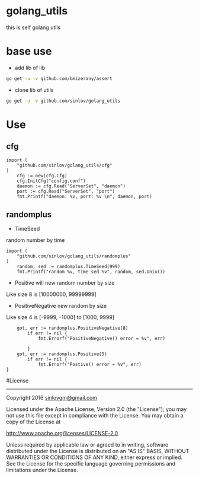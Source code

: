 # golang_utils

this is self golang utils

# base use

- add lib of lib

```sh
go get -u -v github.com/bmizerany/assert
```

- clone lib of utils

```sh
go get -u -v github.com/sinlov/golang_utils
```

# Use

## cfg

```golang
import (
    "github.com/sinlov/golang_utils/cfg"
)
	cfg := new(cfg.Cfg)
	cfg.InitCfg("config.conf")
	daemon := cfg.Read("ServerSet", "daemon")
	port := cfg.Read("ServerSet", "port")
	fmt.Printf("daemon: %v, port: %v \n", daemon, port)
```

## randomplus

- TimeSeed

random number by time

```golang
import (
    "github.com/sinlov/golang_utils/randomplus"
)
    random, sed := randomplus.TimeSeed(999)
    fmt.Printf("random %v, time sed %v", random, sed.Unix())
```

- Positive will new random number by size

Like size 8 is [10000000, 99999999]

- PositiveNegative new random by size

Like size 4 is [-9999, -1000] to [1000, 9999]

```golang
    got, err := randomplus.PositiveNegative(8)
		if err != nil {
			fmt.Errorf("PositiveNegative() error = %v", err)

		}
	got, err := randomplus.Positive(5)
		if err != nil {
			fmt.Errorf("Postive() error = %v", err)
}
```

#License

---

Copyright 2016 sinlovgm@gmail.com

Licensed under the Apache License, Version 2.0 (the "License");
you may not use this file except in compliance with the License.
You may obtain a copy of the License at

   http://www.apache.org/licenses/LICENSE-2.0

Unless required by applicable law or agreed to in writing, software
distributed under the License is distributed on an "AS IS" BASIS,
WITHOUT WARRANTIES OR CONDITIONS OF ANY KIND, either express or implied.
See the License for the specific language governing permissions and
limitations under the License.